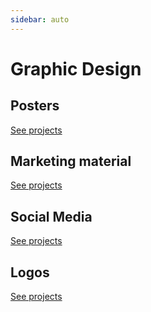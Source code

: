 ```yaml
---
sidebar: auto
---
```


# Graphic Design


## Posters
[See projects](/work/graphics/posters.md)

## Marketing material
[See projects](/work/graphics/marketing-material.md)


## Social Media
[See projects](/work/graphics/social-media.md)

## Logos
[See projects](/work/graphics/logos.md)





